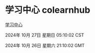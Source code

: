 # 学习中心 colearnhub
[学习中心](http://219.139.197.74:56308/colearnhub/)

2024年 10月 27日 星期日 05:10:02 CST

2024年 10月 26日 星期六 21:10:02 GMT
